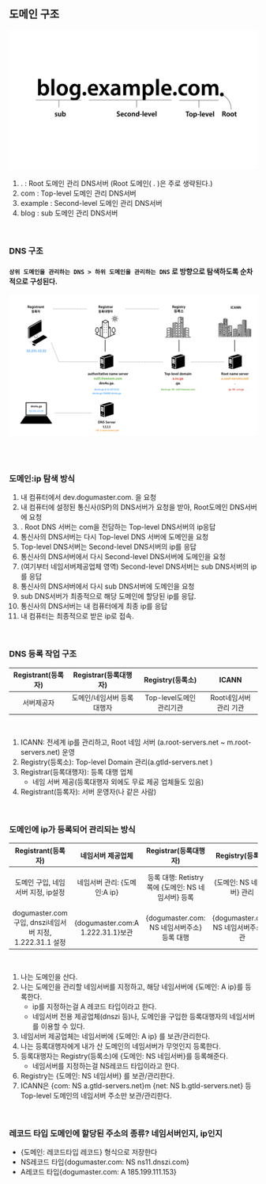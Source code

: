 ## 도메인 구조
 <img src="도메인구조.jpeg" width="600px">

<br>

1. . : Root 도메인 관리 DNS서버 (Root 도메인( . )은 주로 생략된다.)
2. com : Top-level 도메인 관리 DNS서버
3. example : Second-level 도메인 관리 DNS서버
4. blog : sub 도메인 관리 DNS서버


<br>

### DNS 구조
#### `상위 도메인을 관리하는 DNS > 하위 도메인을 관리하는 DNS` 로 방향으로 탐색하도록 순차적으로 구성된다.

<img src="DNS작동원리.jpeg" width="600px">



<br><br>

### 도메인:ip 탐색 방식
1. 내 컴퓨터에서 dev.dogumaster.com. 을 요청
2. 내 컴퓨터에 설정된 통신사(ISP)의 DNS서버가 요청을 받아, Root도메인 DNS서버에 요청
3. . Root DNS 서버는 com을 전담하는 Top-level DNS서버의 ip응답
4. 통신사의 DNS서버는 다시 Top-level DNS 서버에 도메인을 요청
5. Top-level DNS서버는 Second-level DNS서버의 ip를 응답
6. 통신사의 DNS서버에서 다시 Second-level DNS서버에 도메인을 요청
7. (여기부터 네임서버제공업체 영역) Second-level DNS서버는 sub DNS서버의 ip를 응답
8. 통신사의 DNS서버에서 다시 sub DNS서버에 도메인을 요청
9. sub DNS서버가 최종적으로 해당 도메인에 할당된 ip를 응답.
10. 통신사의 DNS서버는 내 컴퓨터에게 최종 ip를 응답
11. 내 컴퓨터는 최종적으로 받은 ip로 접속.

<br>

### DNS 등록 작업 구조
|Registrant(등록자)|Registrar(등록대행자)|Registry(등록소)|ICANN
|:-----:|:----:|:----:|:----:|
서버제공자|도메인/네임서버 등록 대행자|Top-level도메인 관리기관|Root네임서버 관리 기관|
<br>

1. ICANN: 전세계 ip를 관리하고, Root 네임 서버 (a.root-servers.net ~ m.root-servers.net) 운영
2. Registry(등록소): Top-level Domain 관리(a.gtld-servers.net )
3. Registrar(등록대행자): 등록 대행 업체
    - 네임 서버 제공(등록대행자 외에도 무료 제공 업체들도 있음)
4. Registrant(등록자): 서버 운영자(나 같은 사람)

<br>

### 도메인에 ip가 등록되어 관리되는 방식
|Registrant(등록자)|네임서버 제공업체|Registrar(등록대행자)|Registry(등록소)|ICANN
|:-----:|:----:|:----:|:----:|:----:|
도메인 구입, 네임서버 지정, ip설정|네임서버 관리: {도메인:A ip}|등록 대행: Retistry쪽에 {도메인: NS 네임서버} 등록 |{도메인: NS 네임서버} 관리|{Top-level도메인: NS Top-lever네임서버} 관리|
|dogumaster.com구입, dnszi네임서버 지정, 1.222.31.1 설정|{dogumaster.com:A 1.222.31.1}보관|{dogumaster.com: NS 네임서버주소} 등록 대행|{dogumaster.com: NS 네임서버주소}보관|{com: a.gtld-dervers.net}보관
<br>

1. 나는 도메인을 산다.
2. 나는 도메인을 관리할 네임서버를 지정하고, 해당 네임서버에 {도메인: A ip}를 등록한다.
    - ip를 지정하는걸 A 레코드 타입이라고 한다.
    - 네임서버 전용 제공업체(dnszi 등)나, 도메인을 구입한 등록대행자의 네임서버를 이용할 수 있다.
3. 네임서버 제공업체는 네임서버에 {도메인: A ip} 를 보관/관리한다.
4. 나는 등록대행자에게 내가 산 도메인의 네임서버가 무엇인지 등록한다.
5. 등록대행자는 Registry(등록소)에 {도메인: NS 네임서버}를 등록해준다.
    - 네임서버를 지정하는걸 NS레코드 타입이라고 한다.
6. Registry는 {도메인: NS 네임서버} 를 보관/관리한다.
7. ICANN은 {com: NS a.gtld-servers.net}m {net: NS b.gtld-servers.net} 등 Top-level 도메인의 네임서버 주소만 보관/관리한다.

<br>

### 레코드 타입 도메인에 할당된 주소의 종류? 네임서버인지, ip인지 
- {도메인: 레코드타입 레코드} 형식으로 저장한다
- NS레코드 타입{dogumaster.com: NS ns11.dnszi.com}
- A레코드 타입{dogumaster.com: A 185.199.111.153}